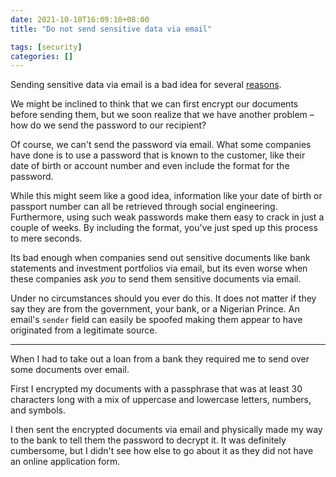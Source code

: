 ```yaml
---
date: 2021-10-10T16:09:10+08:00
title: "Do not send sensitive data via email"

tags: [security]
categories: []
---
```


Sending sensitive data via email is a bad idea for several [reasons](https://www.linkedin.com/pulse/why-its-ok-send-sensitive-information-over-email-christina-harbridge).

We might be inclined to think that we can first encrypt our documents before sending them, but we soon realize that we have another problem – how do we send the password to our recipient?

Of course, we can't send the password via email. What some companies have done is to use a password that is known to the customer, like their date of birth or account number and even include the format for the password.

While this might seem like a good idea, information like your date of birth or passport number can all be retrieved through social engineering. Furthermore, using such weak passwords make them easy to crack in just a couple of weeks. By including the format, you've just sped up this process to mere seconds.

Its bad enough when companies send out sensitive documents like bank statements and investment portfolios via email, but its even worse when these companies ask _you_ to send them sensitive documents via email.

Under no circumstances should you ever do this. It does not matter if they say they are from the government, your bank, or a Nigerian Prince. An email's `sender` field can easily be spoofed making them appear to have originated from a legitimate source.

---

When I had to take out a loan from a bank they required me to send over some documents over email.

First I encrypted my documents with a passphrase that was at least 30 characters long with a mix of uppercase and lowercase letters, numbers, and symbols.

I then sent the encrypted documents via email and physically made my way to the bank to tell them the password to decrypt it. It was definitely cumbersome, but I didn't see how else to go about it as they did not have an online application form.
